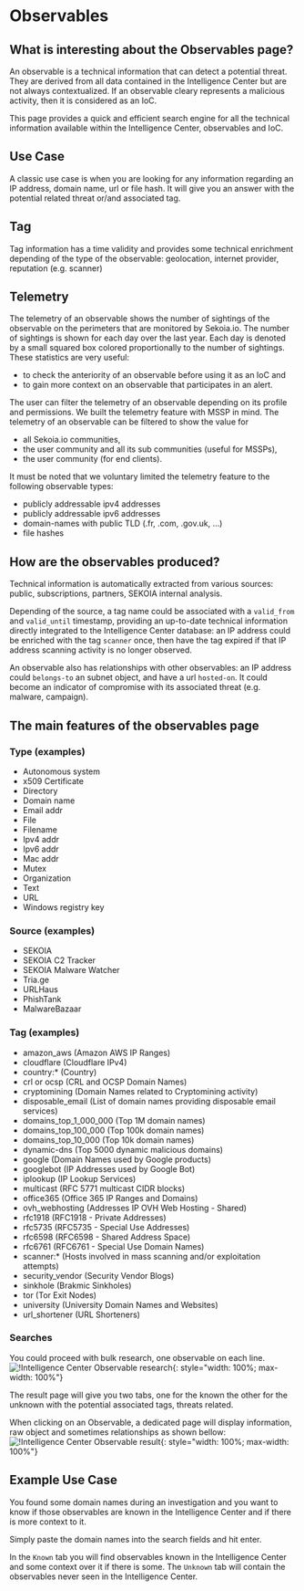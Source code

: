 # Observables

## What is interesting about the Observables page?

An observable is a technical information that can detect a potential threat.
They are derived from all data contained in the Intelligence Center but are not always contextualized.
If an observable cleary represents a malicious activity, then it is considered as an IoC.

This page provides a quick and efficient search engine for all the technical information available within the Intelligence Center, observables and IoC.

## Use Case

A classic use case is when you are looking for any information regarding an IP address, domain name, url or file hash. It will give you an answer with the potential related threat or/and associated tag.

## Tag

Tag information has a time validity and provides some technical enrichment depending of the type of the observable: geolocation, internet provider, reputation (e.g. scanner)

## Telemetry

The telemetry of an observable shows the number of sightings of the observable on the perimeters that are monitored by Sekoia.io. The number of sightings is shown for each day over the last year. Each day is denoted by a small squared box colored proportionally to the number of sightings. These statistics are very useful:

- to check the anteriority of an observable before using it as an IoC and
- to gain more context on an observable that participates in an alert.

The user can filter the telemetry of an observable depending on its profile and permissions. We built the telemetry feature with MSSP in mind. The telemetry of an observable can be filtered to show the value for

- all Sekoia.io communities,
- the user community and all its sub communities (useful for MSSPs),
- the user community (for end clients).

It must be noted that we voluntary limited the telemetry feature to the following observable types:

- publicly addressable ipv4 addresses
- publicly addressable ipv6 addresses
- domain-names with public TLD (.fr, .com, .gov.uk, …)
- file hashes

## How are the observables produced?

Technical information is automatically extracted from various sources: public, subscriptions, partners, SEKOIA internal analysis.

Depending of the source, a tag name could be associated with a `valid_from` and `valid_until` timestamp, providing an up-to-date technical information directly integrated to the Intelligence Center database: an IP address could be enriched with the tag `scanner` once, then have the tag expired if that IP address scanning activity is no longer observed.

An observable also has relationships with other observables: an IP address could `belongs-to` an subnet object, and have a url `hosted-on`. It could become an indicator of compromise with its associated threat (e.g. malware, campaign).

## The main features of the observables page

### Type (examples)

* Autonomous system
* x509 Certificate
* Directory
* Domain name
* Email addr
* File
* Filename
* Ipv4 addr
* Ipv6 addr
* Mac addr
* Mutex
* Organization
* Text
* URL
* Windows registry key

### Source (examples)

* SEKOIA
* SEKOIA C2 Tracker
* SEKOIA Malware Watcher
* Tria.ge
* URLHaus
* PhishTank
* MalwareBazaar

### Tag (examples)

* amazon_aws (Amazon AWS IP Ranges)
* cloudflare (Cloudflare IPv4)
* country:*	(Country)
* crl or ocsp (CRL and OCSP Domain Names)
* cryptomining (Domain Names related to Cryptomining activity)
* disposable_email	(List of domain names providing disposable email services)
* domains_top_1_000_000 (Top 1M domain names)
* domains_top_100_000 (Top 100k domain names)
* domains_top_10_000 (Top 10k domain names)
* dynamic-dns (Top 5000 dynamic malicious domains)
* google (Domain Names used by Google products)
* googlebot	(IP Addresses used by Google Bot)
* iplookup (IP Lookup Services)
* multicast	(RFC 5771 multicast CIDR blocks)
* office365	(Office 365 IP Ranges and Domains)
* ovh_webhosting (Addresses IP OVH Web Hosting - Shared)
* rfc1918 (RFC1918 - Private Addresses)
* rfc5735 (RFC5735 - Special Use Addresses)
* rfc6598 (RFC6598 - Shared Address Space)
* rfc6761 (RFC6761 - Special Use Domain Names)
* scanner:*	(Hosts involved in mass scanning and/or exploitation attempts)
* security_vendor (Security Vendor Blogs)
* sinkhole (Brakmic Sinkholes)
* tor (Tor Exit Nodes)
* university (University Domain Names and Websites)
* url_shortener (URL Shorteners)

### Searches

You could proceed with bulk research, one observable on each line.
![!Intelligence Center Observable research](/assets/intelligence_center/observables_search.png){: style="width: 100%; max-width: 100%"}

The result page will give you two tabs, one for the known the other for the unknown with the potential associated tags, threats related.

When clicking on an Observable, a dedicated page will display information, raw object and sometimes relationships as shown bellow:
![!Intelligence Center Observable result](/assets/intelligence_center/observables_results_relationships.png){: style="width: 100%; max-width: 100%"}

## Example Use Case

You found some domain names during an investigation and you want to know if those observables are known in the Intelligence Center and if there is more context to it.

Simply paste the domain names into the search fields and hit enter.

In the `Known` tab you will find observables known in the Intelligence Center and some context over it if there is some. The `Unknown` tab will contain the observables never seen in the Intelligence Center.
